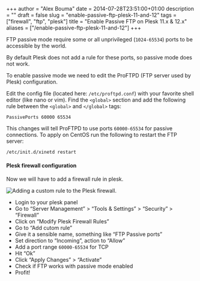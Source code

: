 +++
author = "Alex Bouma"
date = 2014-07-28T23:51:00+01:00
description = ""
draft = false
slug = "enable-passive-ftp-plesk-11-and-12"
tags = ["firewall", "ftp", "plesk"]
title = "Enable Passive FTP on Plesk 11.x & 12.x"
aliases = ["/enable-passive-ftp-plesk-11-and-12"]
+++

FTP passive mode require some or all unprivileged (`1024-65534`) ports to be accessible by the world.

By default Plesk does not add a rule for these ports, so passive mode does not work.

To enable passive mode we need to edit the ProFTPD (FTP server used by Plesk) configuration.

Edit the config file (located here: `/etc/proftpd.conf`) with your favorite shell editor (like nano or vim). Find the `<global>` section and add the following rule between the `<global>` and `</global>` tags:

```raw
PassivePorts 60000 65534
```

This changes will tell ProFTPD to use ports `60000-65534` for passive connections. To apply on CentOS run the following to restart the FTP server:

```bash
/etc/init.d/xinetd restart
```

#### Plesk firewall configuration

Now we will have to add a firewall rule in plesk.

![Adding a custom rule to the Plesk firewall.](/img/ghost/Screen-Shot-2014-07-29-at-02-31-40-284x3001.png)

- Login to your plesk panel
- Go to “Server Management” > “Tools & Settings” > “Security” > “Firewall”
- Click on “Modify Plesk Firewall Rules”
- Go to “Add cutom rule”
- Give it a sensible name, something like “FTP Passive ports”
- Set direction to “Incoming”, action to “Allow”
- Add a port range `60000-65534` for TCP
- Hit “Ok”
- Click “Apply Changes” > “Activate”
- Check if FTP works with passive mode enabled
- Profit!
